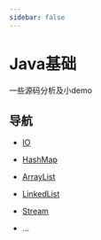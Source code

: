 ```yaml
---
sidebar: false
---
```


#  Java基础

一些源码分析及小demo

## 导航

- [IO](./io.md)

- [HashMap](./hashmap.md)

- [ArrayList](./arraylist.md)

- [LinkedList](./linkedlist.md)

- [Stream](./stream.md)

- ...

